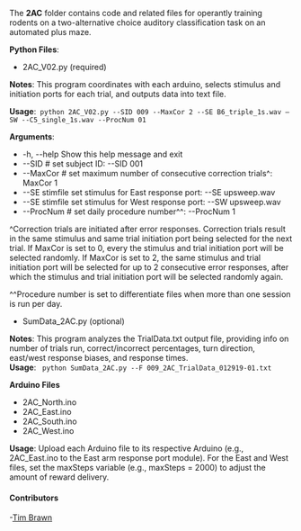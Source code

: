 The **2AC** folder contains code and related files for operantly training rodents on a two-alternative choice auditory classification task on an automated plus maze. 

**Python Files**:   

- 2AC_V02.py (required)  

**Notes**: This program coordinates with each arduino, selects stimulus and initiation ports for each trial, and outputs data into text file.  

**Usage**:``` python 2AC_V02.py --SID 009 --MaxCor 2 --SE B6_triple_1s.wav –SW --C5_single_1s.wav --ProcNum 01```  

**Arguments**:
  - -h, --help 			Show this help message and exit
  - --SID #			    set subject ID: --SID 001
  - --MaxCor #			set maximum number of consecutive correction trials^: MaxCor 1
  - --SE stimfile		set stimulus for East response port: --SE upsweep.wav
  - --SE stimfile		set stimulus for West response port: --SW upsweep.wav
  - --ProcNum #			set daily procedure number^^: --ProcNum 1

^Correction trials are initiated after error responses. Correction trials result in the same stimulus and same trial initiation port being selected for the next trial. If MaxCor is set to 0, every the stimulus and trial initiation port will be selected randomly.  If MaxCor is set to 2, the same stimulus and trial initiation port will be selected for up to 2 consecutive error responses, after which the stimulus and trial initiation port will be selected randomly again.  

^^Procedure number is set to differentiate files when more than one session is run per day.

- SumData_2AC.py (optional)  

**Notes**: This program analyzes the TrialData.txt output file, providing info on number of trials run, correct/incorrect percentages, turn direction, east/west response biases, and response times.  
**Usage**: ``` python SumData_2AC.py --F 009_2AC_TrialData_012919-01.txt```  

**Arduino Files**
- 2AC_North.ino
- 2AC_East.ino
- 2AC_South.ino
- 2AC_West.ino

**Usage**: Upload each Arduino file to its respective Arduino (e.g., 2AC_East.ino to the East arm response port module).  For the East and West files, set the maxSteps variable (e.g., maxSteps = 2000) to adjust the amount of reward delivery.

#### Contributors
-[Tim Brawn](http://www.mit.edu/people/tpbrawn/index.html)
